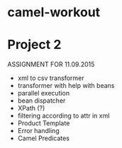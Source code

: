 # camel-workout

# Project 2

ASSIGNMENT FOR 11.09.2015
 - xml to csv transformer
 - transformer with help with beans
 - parallel execution
 - bean dispatcher
 - XPath (?)
 - filtering according to attr in xml
 - Product Template
 - Error handling
 - Camel Predicates
